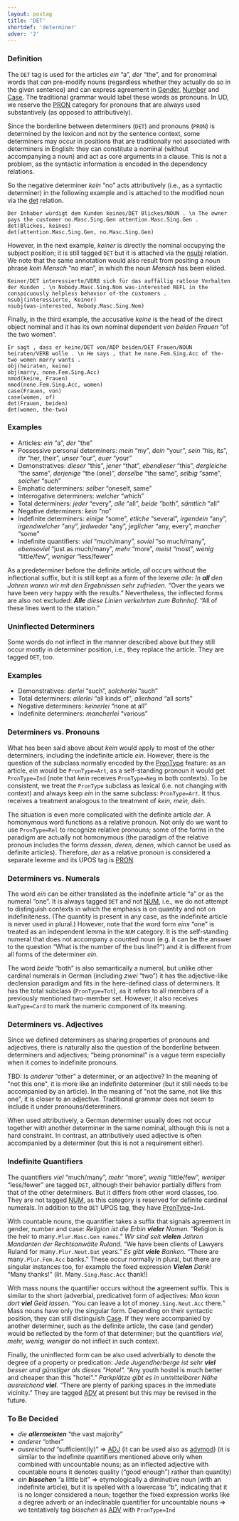```yaml
---
layout: postag
title: 'DET'
shortdef: 'determiner'
udver: '2'
---
```


### Definition

The `DET` tag is used for the articles _ein_ “a”, _der_ “the”, and for pronominal words that _can_ pre-modify nouns
(regardless whether they actually do so in the given sentence) and can express agreement in [Gender](), [Number]()
and [Case](). The traditional grammar would label these words as pronouns. In UD, we reserve the [PRON]() category
for pronouns that are always used substantively (as opposed to attributively).

Since the borderline between determiners (`DET`) and pronouns (`PRON`) is determined by the lexicon and not by the
sentence context, some determiners may occur in positions that are traditionally not associated with determiners in
English: they can constitute a nominal (without accompanying a noun) and act as core arguments in a clause. This is
not a problem, as the syntactic information is encoded in the dependency relations.

So the negative determiner _kein_ “no” acts attributively (i.e., as a syntactic determiner) in the following example
and is attached to the modified noun via the [det]() relation.

~~~ sdparse
Der Inhaber würdigt dem Kunden keines/DET Blickes/NOUN . \n The owner pays the customer no.Masc.Sing.Gen attention.Masc.Sing.Gen .
det(Blickes, keines)
det(attention.Masc.Sing.Gen, no.Masc.Sing.Gen)
~~~

However, in the next example, _keiner_ is directly the nominal occupying the subject position; it is still tagged `DET`
but it is attached via the [nsubj]() relation. We note that the same annotation would also result from positing a noun
phrase _kein Mensch_ “no man”, in which the noun _Mensch_ has been elided.

~~~ sdparse
Keiner/DET interessierte/VERB sich für das auffällig ratlose Verhalten der Kunden . \n Nobody.Masc.Sing.Nom was-interested REFL in the conspicuously helpless behavior of-the customers .
nsubj(interessierte, Keiner)
nsubj(was-interested, Nobody.Masc.Sing.Nom)
~~~

Finally, in the third example, the accusative _keine_ is the head of the direct object nominal and it has its own
nominal dependent _von beiden Frauen_ “of the two women”.

~~~ sdparse
Er sagt , dass er keine/DET von/ADP beiden/DET Frauen/NOUN heiraten/VERB wolle . \n He says , that he none.Fem.Sing.Acc of the-two women marry wants .
obj(heiraten, keine)
obj(marry, none.Fem.Sing.Acc)
nmod(keine, Frauen)
nmod(none.Fem.Sing.Acc, women)
case(Frauen, von)
case(women, of)
det(Frauen, beiden)
det(women, the-two)
~~~

### Examples

* Articles: _ein_ “a”, _der_ “the”
* Possessive personal determiners: _mein_ “my”, _dein_ “your”, _sein_ “his, its”, _ihr_ “her, their”, _unser_ “our”, _euer_ “your”
* Demonstratives: _dieser_ “this”, _jener_ “that”, _ebendieser_ “this”, _dergleiche_ “the same”, _derjenige_ “the (one)”, _derselbe_ “the same”, _selbig_ “same”, _solcher_ “such”
* Emphatic determiners: _selber_ “oneself, same”
* Interrogative determiners: _welcher_ “which”
* Total determiners: _jeder_ “every”, _alle_ “all”, _beide_ “both”, _sämtlich_ “all”
* Negative determiners: _kein_ “no”
* Indefinite determiners: _einige_ “some”, _etliche_ “several”, _irgendein_ “any”, _irgendwelcher_ “any”, _jedweder_ “any”, _jeglicher_ “any, every”, _mancher_ “some”
* Indefinite quantifiers: _viel_ “much/many”, _soviel_ “so much/many”, _ebensoviel_ “just as much/many”, _mehr_ “more”, _meist_ “most”<!--but this one may be different from viel because it probably does not occur (so much?) with uncountables-->, _wenig_ “little/few”, _weniger_ “less/fewer”

As a predeterminer before the definite article, _all_ occurs without the inflectional suffix, but it is still kept
as a form of the lexeme _alle_: _In <b>all</b> den Jahren waren wir mit den Ergebnissen sehr zufrieden._
“Over the years we have been very happy with the results.” Nevertheless, the inflected forms are also not excluded:
_<b>Alle</b> diese Linien verkehrten zum Bahnhof._ “All of these lines went to the station.”

### Uninflected Determiners

Some words do not inflect in the manner described above but they still occur mostly in determiner position, i.e.,
they replace the article. They are tagged `DET`, too.

### Examples

* Demonstratives: _derlei_ “such”, _solcherlei_ “such”
* Total determiners: _allerlei_ “all kinds of”, _allerhand_ “all sorts”
* Negative determiners: _keinerlei_ “none at all”
* Indefinite determiners: _mancherlei_ “various”

### Determiners vs. Pronouns

What has been said above about _kein_ would apply to most of the other determiners, including the indefinite article
_ein_. However, there is the question of the subclass normally encoded by the [PronType]() feature: as an article,
_ein_ would be `PronType=Art`, as a self-standing pronoun it would get `PronType=Ind` (note that _kein_ receives
`PronType=Neg` in both contexts). To be consistent, we treat the `PronType` subclass as lexical (i.e. not changing
with context) and always keep _ein_ in the same subclass: `PronType=Art`. It thus receives a treatment analogous
to the treatment of _kein, mein, dein_.

The situation is even more complicated with the definite article _der_. A homonymous word functions as a relative
pronoun. Not only do we want to use `PronType=Rel` to recognize relative pronouns; some of the forms in the paradigm
are actually not homonymous (the paradigm of the relative pronoun includes the forms _dessen_, _deren_, _denen_, which
cannot be used as definite articles). Therefore, _der_ as a relative pronoun is considered a separate lexeme and its
UPOS tag is [PRON]().

### Determiners vs. Numerals

The word _ein_ can be either translated as the indefinite article “a” or as the numeral “one”. It is always tagged
`DET` and not [NUM](), i.e., we do not attempt to distinguish contexts in which the emphasis is on quantity and not
on indefiniteness. (The quantity is present in any case, as the indefinite article is never used in plural.) However,
note that the word form _eins_ “one” is treated as an independent lemma in the `NUM` category. It is the self-standing
numeral that does not accompany a counted noun (e.g. it can be the answer to the question “What is the number of
the bus line?”) and it is different from all forms of the determiner _ein_.

The word _beide_ “both” is also semantically a numeral, but unlike other cardinal numerals in German (including
_zwei_ “two”) it has the adjective-like declension paradigm and fits in the here-defined class of determiners.
It has the total subclass (`PronType=Tot`), as it refers to all members of a previously mentioned two-member set.
However, it also receives `NumType=Card` to mark the numeric component of its meaning.

### Determiners vs. Adjectives

Since we defined determiners as sharing properties of pronouns and adjectives, there is naturally also the question
of the borderline between determiners and adjectives; “being pronominal” is a vague term especially when it comes to
indefinite pronouns.

TBD: Is _anderer_ “other” a determiner, or an adjective? In the meaning of "not this one", it is more like an indefinite
determiner (but it still needs to be accompanied by an article). In the meaning of "not the same, not like this one",
it is closer to an adjective. Traditional grammar does not seem to include it under pronouns/determiners.

When used attributively, a German determiner usually does not occur together with another determiner in the same
nominal, although this is not a hard constraint. In contrast, an attributively used adjective is often accompanied
by a determiner (but this is not a requirement either).

### Indefinite Quantifiers

The quantifiers _viel_ “much/many”, _mehr_ “more”, _wenig_ “little/few”, _weniger_ “less/fewer” are tagged `DET`,
although their behavior partially differs from that of the other determiners. But it differs from other word classes,
too. They are not tagged [NUM](), as this category is reserved for definite cardinal numerals. In addition to the `DET`
UPOS tag, they have [PronType]()`=Ind`.

With countable nouns, the quantifier takes a suffix that signals agreement in gender, number and case:
_Religion ist die Erbin <b>vieler</b> Namen._ “Religion is the heir to many`.Plur.Masc.Gen names`.”
_Wir sind seit <b>vielen</b> Jahren Mandanten der Rechtsanwälte Ruland._ “We have been clients of Lawyers Ruland for many`.Plur.Neut.Dat` years.”
_Es gibt <b>viele</b> Banken._ “There are many`.Plur.Fem.Acc` banks.”
These occur normally in plural, but there are singular instances too, for example the fixed expression _<b>Vielen</b> Dank!_
“Many thanks!” (lit. Many`.Sing.Masc.Acc` thank!)

With mass nouns the quantifier occurs without the agreement suffix. This is similar to the short (adverbial,
predicative) form of adjectives:
_Man kann dort <b>viel</b> Geld lassen._ “You can leave a lot of money`.Sing.Neut.Acc` there.”
Mass nouns have only the singular form. Depending on their syntactic position, they can still distinguish [Case]().
If they were accompanied by another determiner, such as the definite article, the case (and gender) would be reflected
by the form of that determiner; but the quantifiers _viel, mehr, wenig, weniger_ do not inflect in such context.

Finally, the uninflected form can be also used adverbially to denote the degree of a property or predication:
_Jede Jugendherberge ist sehr <b>viel</b> besser und günstiger als dieses "Hotel"._ “Any youth hostel is much better and cheaper than this "hotel".”
_Parkplätze gibt es in unmittelbarer Nähe ausreichend <b>viel</b>._ “There are plenty of parking spaces in the immediate vicinity.”
They are tagged [ADV]() at present but this may be revised in the future.

### To Be Decided

* _die <b>allermeisten</b>_ “the vast majority”
* _anderer_ “other”
* _ausreichend_ “sufficient(ly)” => [ADJ]() (it can be used also as [advmod]()) (it is similar to the indefinite
  quantifiers mentioned above only when combined with uncountable nouns; as an inflected adjective with countable
  nouns it denotes quality (“good enough”) rather than quantity)
* _ein <b>bisschen</b>_ “a little bit” => etymologically a diminutive noun (with an indefinite article), but it is
  spelled with a lowercase “b”, indicating that it is no longer considered a noun; together the fixed expression works
  like a degree adverb or an indeclinable quantifier for uncountable nouns => we tentatively tag _bisschen_ as [ADV]()
  with `PronType=Ind`
